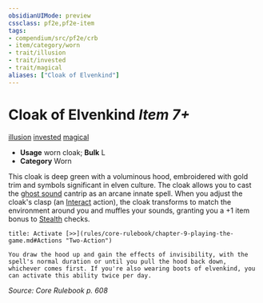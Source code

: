 ```yaml
---
obsidianUIMode: preview
cssclass: pf2e,pf2e-item
tags:
- compendium/src/pf2e/crb
- item/category/worn
- trait/illusion
- trait/invested
- trait/magical
aliases: ["Cloak of Elvenkind"]
---
```

# Cloak of Elvenkind *Item 7+*  
[illusion](rules/traits/illusion.md)  [invested](rules/traits/invested.md)  [magical](rules/traits/magical.md)  

- **Usage** worn cloak; **Bulk** L
- **Category** Worn

This cloak is deep green with a voluminous hood, embroidered with gold trim and symbols significant in elven culture. The cloak allows you to cast the [ghost sound](compendium/spells/ghost-sound.md) cantrip as an arcane innate spell. When you adjust the cloak's clasp (an [Interact](rules/actions/interact.md) action), the cloak transforms to match the environment around you and muffles your sounds, granting you a +1 item bonus to [Stealth](compendium/skills.md#Stealth) checks.

```ad-embed-ability
title: Activate [>>](rules/core-rulebook/chapter-9-playing-the-game.md#Actions "Two-Action")

You draw the hood up and gain the effects of invisibility, with the spell's normal duration or until you pull the hood back down, whichever comes first. If you're also wearing boots of elvenkind, you can activate this ability twice per day.
```

*Source: Core Rulebook p. 608*
